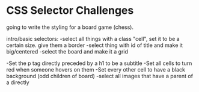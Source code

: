 # CSS Selector Challenges
going to write the styling for a board game (chess).

intro/basic selectors:
-select all things with a class "cell", set it to be a certain size.
give them a border
-select thing with id of title and make it big/centered
-select the board and make it a grid

-Set the p tag directly preceded by a h1 to be a subtitle
-Set all cells to turn red when someone hovers on them
-Set every other cell to have a black background (odd children of board)
-select all images that have a parent of a directly
